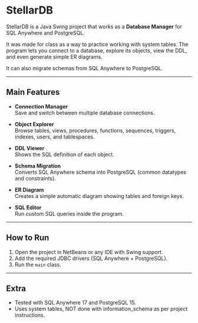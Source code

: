 # StellarDB
StellarDB is a Java Swing project that works as a **Database Manager** for SQL Anywhere and PostgreSQL.  

It was made for class as a way to practice working with system tables. The program lets you connect to a database, explore its objects, view the DDL, and even generate simple ER diagrams.

It can also migrate schemas from SQL Anywhere to PostgreSQL.

---

## Main Features
- **Connection Manager**  
  Save and switch between multiple database connections.

- **Object Explorer**  
  Browse tables, views, procedures, functions, sequences, triggers, indexes, users, and tablespaces.

- **DDL Viewer**  
  Shows the SQL definition of each object.

- **Schema Migration**  
  Converts SQL Anywhere schema into PostgreSQL (common datatypes and constraints).

- **ER Diagram**  
  Creates a simple automatic diagram showing tables and foreign keys.

- **SQL Editor**  
  Run custom SQL queries inside the program.

---

## How to Run
1. Open the project in NetBeans or any IDE with Swing support.  
2. Add the required JDBC drivers (SQL Anywhere + PostgreSQL).
3. Run the `main` class.

---

## Extra
- Tested with SQL Anywhere 17 and PostgreSQL 15.
- Uses system tables, NOT done with information_schema as per project instructions.

